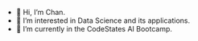 - 👋 Hi, I’m Chan.
- 👀 I’m interested in Data Science and its applications.
- 🌱 I’m currently in the CodeStates AI Bootcamp.

<!---
booted-re/booted-re is a ✨ special ✨ repository because its `README.md` (this file) appears on your GitHub profile.
You can click the Preview link to take a look at your changes.
- 💞️ I’m looking to collaborate on ...
- 📫 How to reach me ...

--->
